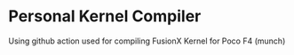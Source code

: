 # **Personal Kernel Compiler**

Using github action used for compiling FusionX Kernel for Poco F4 (munch)
